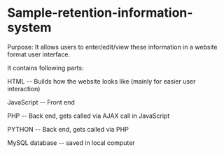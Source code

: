 # Sample-retention-information-system
Purpose: It allows users to enter/edit/view these information in a website format user interface.

It contains following parts:

HTML -- Builds how the website looks like (mainly for easier user interaction)

JavaScript -- Front end

PHP -- Back end, gets called via AJAX call in JavaScript

PYTHON -- Back end, gets called via PHP

MySQL database -- saved in local computer
